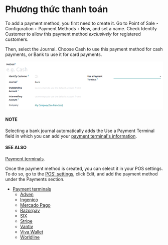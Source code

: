 # Phương thức thanh toán

To add a payment method, you first need to create it. Go to Point of Sale ‣
Configuration ‣ Payment Methods ‣ New, and set a name. Check Identify Customer to
allow this payment method *exclusively* for registered customers.

Then, select the Journal. Choose Cash to use this payment method for cash
payments, or Bank to use it for card payments.

![Creating a new payment method for a POS.](../../../_images/payment-method.png)

#### NOTE
Selecting a bank journal automatically adds the Use a Payment Terminal
field in which you can add your [payment terminal's information](payment_methods/terminals.md).

#### SEE ALSO
[Payment terminals](payment_methods/terminals.md).

Once the payment method is created, you can select it in your POS settings. To do so, go to the
[POS' settings](configuration.md#configuration-settings), click Edit, and add the payment method
under the Payments section.

* [Payment terminals](payment_methods/terminals.md)
  * [Adyen](payment_methods/terminals/adyen.md)
  * [Ingenico](payment_methods/terminals/ingenico.md)
  * [Mercado Pago](payment_methods/terminals/mercado_pago.md)
  * [Razorpay](payment_methods/terminals/razorpay.md)
  * [SIX](payment_methods/terminals/six.md)
  * [Stripe](payment_methods/terminals/stripe.md)
  * [Vantiv](payment_methods/terminals/vantiv.md)
  * [Viva Wallet](payment_methods/terminals/viva_wallet.md)
  * [Worldline](payment_methods/terminals/worldline.md)
